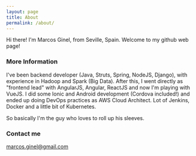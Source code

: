 ```yaml
---
layout: page
title: About
permalink: /about/
---
```


Hi there! I'm Marcos Ginel, from Seville, Spain. Welcome to my github web page!

### More Information

I've been backend developer (Java, Struts, Spring, NodeJS, Django), with experience in Hadoop and Spark (Big Data). After this, I went directly as "frontend lead" with AngularJS, Angular, ReactJS and now I'm playing with VueJS. I did some Ionic and Android development (Cordova included!) and ended up doing DevOps practices as AWS Cloud Architect. Lot of Jenkins, Docker and a little bit of Kubernetes.

So basically I'm the guy who loves to roll up his sleeves.
### Contact me

[marcos.ginel@gmail.com](mailto:marcos.ginel@gmail.com)